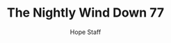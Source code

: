 ---
image: /assets/img/nwd/77_nwd_matthew_11_30_b_msg.png
title: The Nightly Wind Down 77
categories:
  - The Nightly Wind Down
author: Hope Staff
notes: The Nightly Wind Down 77
embed: >-
  EMBED_GOES_HERE
transcript: >-
  SOME LINES OF TEXT START HERE
---